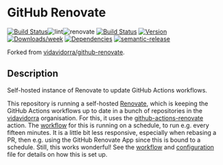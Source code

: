 # GitHub Renovate

[![Build Status](https://drone.kilic.dev/api/badges/cenk1cenk2/renovate/status.svg)](https://drone.kilic.dev/cenk1cenk2/renovate)![lint](https://github.com/cenk1cenk2/renovate/workflows/lint/badge.svg)![renovate](https://github.com/cenk1cenk2/renovate/workflows/renovate/badge.svg) [![Build Status](https://drone.kilic.dev/api/badges/@cenk1cenk2/renovate/status.svg)](https://drone.kilic.dev/cenk1cenk2/@cenk1cenk2/renovate) [![Version](https://img.shields.io/npm/v/@cenk1cenk2/renovate.svg)](https://npmjs.org/package/@cenk1cenk2/renovate) [![Downloads/week](https://img.shields.io/npm/dw/@cenk1cenk2/renovate.svg)](https://npmjs.org/package/@cenk1cenk2/renovate) [![Dependencies](https://img.shields.io/librariesio/release/npm/@cenk1cenk2/renovate)](https://npmjs.org/package/@cenk1cenk2/renovate) [![semantic-release](https://img.shields.io/badge/%20%20%F0%9F%93%A6%F0%9F%9A%80-semantic--release-e10079.svg)](https://github.com/semantic-release/semantic-release)

Forked from [vidavidorra/github-renovate](https://github.com/vidavidorra/github-renovate).

<!-- toc -->
<!-- tocstop -->

## Description

Self-hosted instance of Renovate to update GitHub Actions workflows.

This repository is running a self-hosted [Renovate](https://renovate.whitesourcesoftware.com/), which is keeping the GitHub Actions workflows up to date in a bunch of repositories in the [vidavidorra](https://github.com/vidavidorra) organisation. For this, it uses the [github-actions-renovate](https://github.com/vidavidorra/github-action-renovate) action. The [workflow](./.github/workflows/renovate.yml) for this is running on a schedule, to run e.g. every fifteen minutes. It is a little bit less responsive, especially when rebasing a PR, then e.g. using the GitHub Renovate App since this is bound to a schedule. Still, this works wonderful! See the [workflow](./.github/workflows/renovate.yml) and [configuration](./src/config.js) file for details on how this is set up.
